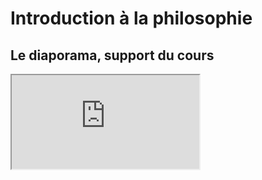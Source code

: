 # Introduction à la philosophie

## Le diaporama, support du cours

<iframe src="https://eyssette.github.io/marp-slides/slides/2022-2023/introduction-philosophie-22.html"></iframe>

